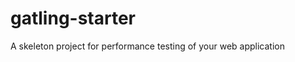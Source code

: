 gatling-starter
===============

A skeleton project for performance testing of your web application
